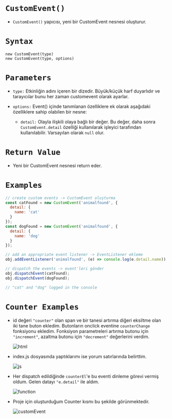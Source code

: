 # `CustomEvent()`

- `CustomEvent()` yapıcısı, yeni bir CustomEvent nesnesi oluşturur.

# `Syntax`

```
new CustomEvent(type)
new CustomEvent(type, options)
```

# `Parameters`

- `type:` Etkinliğin adını içeren bir dizedir. Büyük/küçük harf duyarlıdır ve tarayıcılar bunu her zaman customevent olarak ayarlar.

- `options:` Event() içinde tanımlanan özelliklere ek olarak aşağıdaki özelliklere sahip olabilen bir nesne:

  - `detail:` Olayla ilişkili olaya bağlı bir değer. Bu değer, daha sonra `CustomEvent.detail` özelliği kullanılarak işleyici tarafından kullanılabilir. Varsayılan olarak `null` olur.

# `Return Value`

- Yeni bir CustomEvent nesnesi return eder.

# `Examples`

```javascript
// create custom events -> CustomEvent oluşturma
const catFound = new CustomEvent('animalfound', {
  detail: {
    name: 'cat'
  }
});
const dogFound = new CustomEvent('animalfound', {
  detail: {
    name: 'dog'
  }
});

// add an appropriate event listener -> EventListener ekleme
obj.addEventListener('animalfound', (e) => console.log(e.detail.name));

// dispatch the events -> event'leri gönder
obj.dispatchEvent(catFound);
obj.dispatchEvent(dogFound);

// "cat" and "dog" logged in the console
```

# `Counter Examples`
- id değeri `"counter"` olan span ve bir tanesi artırma diğeri eksiltme olan iki tane buton ekledim. Butonların onclick eventine `counterChange` fonksiyonu ekledim. Fonksiyon parametreleri artırma butonu için `"increment"`, azaltma butonu için `"decrement"` değerlerini verdim.

  ![html](https://user-images.githubusercontent.com/49349272/193821836-02c2934e-56b0-419e-b880-756ef72a5087.png)

- index.js dosyasında yaptıklarımı ise yorum satırlarında belirttim.

  ![js](https://user-images.githubusercontent.com/49349272/193824699-e9fa65d8-ba83-489f-8509-5ae9f2128bc6.png)

- Her dispatch edildiğinde `counterEl`'e bu eventi dinleme görevi vermiş oldum. Gelen datayı `"e.detail"` ile aldım.

  ![function](https://user-images.githubusercontent.com/49349272/193825248-fd2ea615-f04d-4c97-a664-d47611968d98.png)

- Proje için oluşturduğum Counter kısmı bu şekilde görünmektedir.

  ![customEvent](https://user-images.githubusercontent.com/49349272/193816140-43a310f7-155e-4a19-a5f7-bc68cb2a1968.png)
